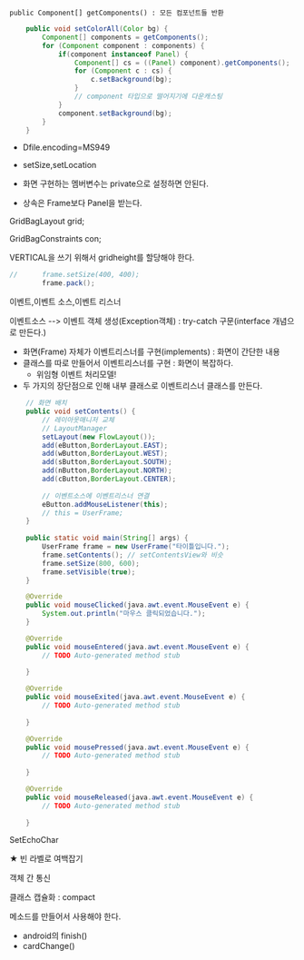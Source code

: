 ```ㅓㅁㅍㅁ
public Component[] getComponents() : 모든 컴포넌트들 반환
```

```java
	public void setColorAll(Color bg) {
		Component[] components = getComponents();
		for (Component component : components) {
			if(component instanceof Panel) {
				Component[] cs = ((Panel) component).getComponents();
				for (Component c : cs) {
					c.setBackground(bg);
				}
				// component 타입으로 떨어지기에 다운캐스팅
			}
			component.setBackground(bg);
		}
	}
```

- Dfile.encoding=MS949

- setSize,setLocation
- 화면 구현하는 멤버변수는 private으로 설정하면 안된다.
- 상속은 Frame보다 Panel을 받는다.

 GridBagLayout grid; 

 GridBagConstraints con; 

VERTICAL을 쓰기 위해서 gridheight를 할당해야 한다.



```java
//		frame.setSize(400, 400);
		frame.pack();
```



이벤트,이벤트 소스,이벤트 리스너



이벤트소스 --> 이벤트 객체 생성(Exception객체) : try-catch 구문(interface 개념으로 만든다.)



- 화면(Frame) 자체가 이벤트리스너를 구현(implements) : 화면이 간단한 내용
- 클래스를 따로 만들어서 이벤트리스너를 구현 : 화면이 복잡하다.
  * 위임형 이벤트 처리모델!
- 두 가지의 장단점으로 인해 내부 클래스로 이벤트리스너 클래스를 만든다.

```java
	// 화면 배치
	public void setContents() {
		// 레이아웃매니저 교체
		// LayoutManager 
		setLayout(new FlowLayout());
		add(eButton,BorderLayout.EAST);
		add(wButton,BorderLayout.WEST);
		add(sButton,BorderLayout.SOUTH);
		add(nButton,BorderLayout.NORTH);
		add(cButton,BorderLayout.CENTER);
		
		// 이벤트소스에 이벤트리스너 연결
		eButton.addMouseListener(this);
		// this = UserFrame;
	}
	
	public static void main(String[] args) {
		UserFrame frame = new UserFrame("타이틀입니다.");
		frame.setContents(); // setContentsView와 비슷 
		frame.setSize(800, 600);
		frame.setVisible(true);
	}

	@Override
	public void mouseClicked(java.awt.event.MouseEvent e) {
		System.out.println("마우스 클릭되었습니다.");
	}

	@Override
	public void mouseEntered(java.awt.event.MouseEvent e) {
		// TODO Auto-generated method stub
		
	}

	@Override
	public void mouseExited(java.awt.event.MouseEvent e) {
		// TODO Auto-generated method stub
		
	}

	@Override
	public void mousePressed(java.awt.event.MouseEvent e) {
		// TODO Auto-generated method stub
		
	}

	@Override
	public void mouseReleased(java.awt.event.MouseEvent e) {
		// TODO Auto-generated method stub
		
	}
```

SetEchoChar

★ 빈 라벨로 여백잡기

객체 간 통신

클래스 캡슐화 : compact

메소드를 만들어서 사용해야 한다.

- android의 finish()
- cardChange()